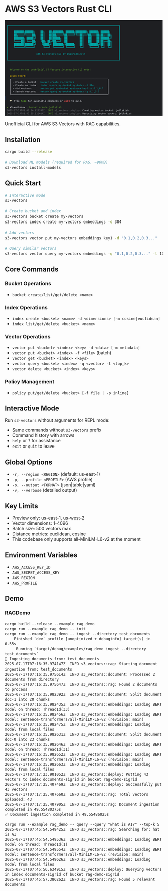 # AWS S3 Vectors Rust CLI

![welcome.png](docs/welcome.png)

Unofficial CLI for AWS S3 Vectors with RAG capabilities.

## Installation

```bash
cargo build --release

# Download ML models (required for RAG, ~90MB)
s3-vectors install-models
```

## Quick Start

```bash
# Interactive mode
s3-vectors

# Create bucket and index
s3-vectors bucket create my-vectors
s3-vectors index create my-vectors embeddings -d 384

# Add vectors
s3-vectors vector put my-vectors embeddings key1 -d "0.1,0.2,0.3..."

# Query similar vectors
s3-vectors vector query my-vectors embeddings -q "0.1,0.2,0.3..." -t 10
```

## Core Commands

### Bucket Operations
- `bucket create/list/get/delete <name>`

### Index Operations
- `index create <bucket> <name> -d <dimensions> [-m cosine|euclidean]`
- `index list/get/delete <bucket> <name>`

### Vector Operations
- `vector put <bucket> <index> <key> -d <data> [-m metadata]`
- `vector put <bucket> <index> -f <file>` (batch)
- `vector get <bucket> <index> <keys>`
- `vector query <bucket> <index> -q <vector> -t <top_k>`
- `vector delete <bucket> <index> <keys>`

### Policy Management
- `policy put/get/delete <bucket> [-f file | -p inline]`

## Interactive Mode

Run `s3-vectors` without arguments for REPL mode:
- Same commands without `s3-vectors` prefix
- Command history with arrows
- `help` or `?` for assistance
- `exit` or `quit` to leave

## Global Options

- `-r, --region <REGION>` (default: us-east-1)
- `-p, --profile <PROFILE>` (AWS profile)
- `-o, --output <FORMAT>` (json|table|yaml)
- `-v, --verbose` (detailed output)

## Key Limits

- Preview only: us-east-1, us-west-2
- Vector dimensions: 1-4096
- Batch size: 500 vectors max
- Distance metrics: euclidean, cosine
- This codebase only supports all-MiniLM-L6-v2 at the moment

## Environment Variables

- `AWS_ACCESS_KEY_ID`
- `AWS_SECRET_ACCESS_KEY`
- `AWS_REGION`
- `AWS_PROFILE`

## Demo
### RAGDemo
```
cargo build --release --example rag_demo
cargo run --example rag_demo -- init
cargo run --example rag_demo -- ingest --directory test_documents
    Finished `dev` profile [unoptimized + debuginfo] target(s) in 0.55s
     Running `target/debug/examples/rag_demo ingest --directory test_documents`
📄 Ingesting documents from: test_documents
2025-07-17T07:16:35.974147Z  INFO s3_vectors::rag: Starting document ingestion from: test_documents
2025-07-17T07:16:35.975614Z  INFO s3_vectors::document: Processed 2 documents from directory
2025-07-17T07:16:35.975647Z  INFO s3_vectors::rag: Found 2 documents to process
2025-07-17T07:16:35.982392Z  INFO s3_vectors::document: Split document doc-1 into 20 chunks
2025-07-17T07:16:35.982435Z  INFO s3_vectors::embeddings: Loading BERT model on thread: ThreadId(33)
2025-07-17T07:16:35.982456Z  INFO s3_vectors::embeddings: Loading BERT model: sentence-transformers/all-MiniLM-L6-v2 (revision: main)
2025-07-17T07:16:35.982475Z  INFO s3_vectors::embeddings: Loading model from local files
2025-07-17T07:16:35.982631Z  INFO s3_vectors::document: Split document doc-0 into 23 chunks
2025-07-17T07:16:35.982646Z  INFO s3_vectors::embeddings: Loading BERT model on thread: ThreadId(31)
2025-07-17T07:16:35.982652Z  INFO s3_vectors::embeddings: Loading BERT model: sentence-transformers/all-MiniLM-L6-v2 (revision: main)
2025-07-17T07:16:35.982663Z  INFO s3_vectors::embeddings: Loading model from local files
2025-07-17T07:17:23.901052Z  INFO s3_vectors::deploy: Putting 43 vectors to index documents-sigrid in bucket rag-demo-sigrid
2025-07-17T07:17:25.407469Z  INFO s3_vectors::deploy: Successfully put 43 vectors
2025-07-17T07:17:25.407660Z  INFO s3_vectors::rag: Total vectors uploaded: 43
2025-07-17T07:17:25.407905Z  INFO s3_vectors::rag: Document ingestion completed in 49.55480375s
✅ Document ingestion completed in 49.55486025s

cargo run --example rag_demo -- query --query "what is AI?" --top-k 5
2025-07-17T07:45:54.549425Z  INFO s3_vectors::rag: Searching for: hat is AI
2025-07-17T07:45:54.549536Z  INFO s3_vectors::embeddings: Loading BERT model on thread: ThreadId(1)
2025-07-17T07:45:54.549554Z  INFO s3_vectors::embeddings: Loading BERT model: sentence-transformers/all-MiniLM-L6-v2 (revision: main)
2025-07-17T07:45:54.549626Z  INFO s3_vectors::embeddings: Loading model from local files
2025-07-17T07:45:56.634915Z  INFO s3_vectors::deploy: Querying vectors in index documents-sigrid of bucket rag-demo-sigrid
2025-07-17T07:45:57.386262Z  INFO s3_vectors::rag: Found 5 relevant documents
```